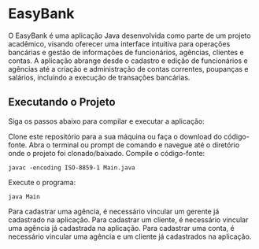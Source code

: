 # EasyBank

O EasyBank é uma aplicação Java desenvolvida como parte de um projeto acadêmico, visando oferecer uma interface intuitiva para operações bancárias e gestão de informações de funcionários, agências, clientes e contas. A aplicação abrange desde o cadastro e edição de funcionários e agências até a criação e administração de contas correntes, poupanças e salários, incluindo a execução de transações bancárias. 

## Executando o Projeto
Siga os passos abaixo para compilar e executar a aplicação:

Clone este repositório para a sua máquina ou faça o download do código-fonte.
Abra o terminal ou prompt de comando e navegue até o diretório onde o projeto foi clonado/baixado.
Compile o código-fonte:
```
javac -encoding ISO-8859-1 Main.java
```
Execute o programa:
```
java Main
```
Para cadastrar uma agência, é necessário vincular um gerente já cadastrado na aplicação.
Para cadastrar um cliente, é necessário vincular uma agência já cadastrada na aplicação.
Para cadastrar uma conta, é necessário vincular uma agência e um cliente já cadastrados na aplicação.

